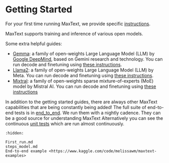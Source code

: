 # Getting Started

For your first time running MaxText, we provide specific [instructions](First_run.md).

MaxText supports training and inference of various open models.

Some extra helpful guides:
* [Gemma](https://ai.google.dev/gemma): a family of open-weights Large Language Model (LLM) by [Google DeepMind](https://deepmind.google/), based on Gemini research and technology. You can run decode and finetuning using [these instructions](https://github.com/AI-Hypercomputer/maxtext/blob/main/end_to_end/tpu/gemma/Run_Gemma.md).
* [Llama2](https://llama.meta.com/llama2/): a family of open-weights Large Language Model (LLM) by Meta. You can run decode and finetuning using [these instructions](Run_Llama2.md).
* [Mixtral](https://mistral.ai/news/mixtral-of-experts/): a family of open-weights sparse mixture-of-experts (MoE) model by Mistral AI. You can run decode and finetuning using [these instructions](https://github.com/AI-Hypercomputer/maxtext/blob/main/end_to_end/tpu/mixtral/Run_Mixtral.md)

In addition to the getting started guides, there are always other MaxText capabilities that are being constantly being added! The full suite of end-to-end tests is in [end_to_end](https://github.com/AI-Hypercomputer/maxtext/blob/main/end_to_end). We run them with a nightly cadence. They can be a good source for understanding MaxText Alternatively you can see the continuous [unit tests](https://github.com/AI-Hypercomputer/maxtext/blob/main/.github/workflows/UnitTests.yml) which are run almost continuously.

```{toctree}
:hidden:

First_run.md
steps_model.md
End-to-end example <https://www.kaggle.com/code/melissawm/maxtext-examples>
```
